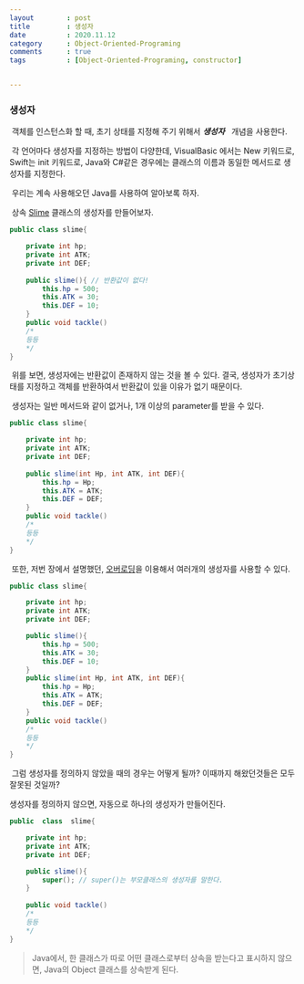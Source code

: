 ```yaml
---
layout        : post
title         : 생성자
date          : 2020.11.12
category      : Object-Oriented-Programing
comments      : true
tags          : [Object-Oriented-Programing, constructor]


---
```


### 생성자

&nbsp;객체를 인스턴스화 할 때, 초기 상태를 지정해 주기 위해서 __*생성자*__ &nbsp; 개념을 사용한다. 

&nbsp;각 언어마다 생성자를 지정하는 방법이 다양한데, VisualBasic 에서는 New 키워드로, Swift는 init 키워드로, Java와 C#같은 경우에는 클래스의 이름과 동일한 메서드로 생성자를 지정한다.

&nbsp;우리는 계속 사용해오던 Java를 사용하여 알아보록 하자. 


&nbsp;상속 [Slime]({{site.baseurl}}/oop/2020/10/17/Chapter3.html#slime) 클래스의 생성자를 만들어보자.


```java
public class slime{

	private int hp;
	private int ATK;
	private int DEF;
	
	public slime(){ // 반환값이 없다!
		this.hp = 500;
		this.ATK = 30;
		this.DEF = 10;
	}
	public void tackle()
	/*
	등등
	*/
}
```

&nbsp;위를 보면, 생성자에는 반환값이 존재하지 않는 것을 볼 수 있다. 결국, 생성자가 초기상태를 지정하고 객체를 반환하여서 반환값이 있을 이유가 없기 때문이다.


&nbsp;생성자는 일반 메서드와 같이 없거나, 1개 이상의 parameter를 받을 수 있다.
```java
public class slime{

	private int hp;
	private int ATK;
	private int DEF;
	
	public slime(int Hp, int ATK, int DEF){ 
		this.hp = Hp;
		this.ATK = ATK;
		this.DEF = DEF;
	}
	public void tackle()
	/*
	등등
	*/
}
```

&nbsp;또한, 저번 장에서 설명했던, [오버로딩]({{site.baseurl}}/oop/2020/10/23/Chapter4.html#overloading)을 이용해서 여러개의 생성자를 사용할 수 있다.

```java
public class slime{

	private int hp;
	private int ATK;
	private int DEF;

	public slime(){ 
		this.hp = 500;
		this.ATK = 30;
		this.DEF = 10;
	}
	public slime(int Hp, int ATK, int DEF){
		this.hp = Hp;
		this.ATK = ATK;
		this.DEF = DEF;
	}
	public void tackle()
	/*
	등등
	*/
}
```

&nbsp;그럼 생성자를 정의하지 않았을 때의 경우는 어떻게 될까? 이때까지 해왔던것들은 모두 잘못된 것일까? 

생성자를 정의하지 않으면, 자동으로 하나의 생성자가 만들어진다.
```java
public  class  slime{

	private int hp;
	private int ATK;
	private int DEF;

	public slime(){
		super(); // super()는 부모클래스의 생성자를 말한다.
	}
	
	public void tackle()
	/*
	등등
	*/
}
```

> Java에서, 한 클래스가 따로 어떤 클래스로부터 상속을 받는다고 표시하지 않으면, Java의 Object 클래스를 상속받게 된다.